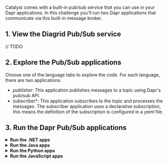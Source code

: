 Catalyst comes with a built-in pub/sub service that you can use in your Dapr applications. In this challenge you'll run two Dapr applications that communicate via this built-in message broker.

## 1. View the Diagrid Pub/Sub service

// TODO

## 2. Explore the Pub/Sub applications

Choose one of the language tabs to explore the code. For each language, there are two applications:

- *publisher*: This application publishes messages to a topic using Dapr's pub/sub API.
- subscriber*: This application subscribes to the topic and processes the messages. The subscriber application uses a declarative subscription, this means the definition of the subscription is configured in a *yaml* file.

## 3. Run the Dapr Pub/Sub applications

<details>
   <summary><b>Run the .NET apps</b></summary>

1. Use the **Terminal** tab to navigate to the .NET apps:

```bash,run
cd csharp
```

2. Use the Diagrid CLI to run the applications using the Multi-App Run file:

```bash,run
diagrid dev run -f dev-csharp-pubsub.yaml
```

3. Wait until the the two applications are connected to Catalyst.
4. In the **curl** tab, run the following command to make a `POST` request to the `order` endpoint of the `publisher` application:

```bash,run
```

</details>

<details>
   <summary><b>Run the Java apps</b></summary>

1. Use the **Terminal** tab to navigate to the Java apps:

```bash,run
cd java
```

2. Use the Diagrid CLI to run the applications using the Multi-App Run file:

```bash,run
diagrid dev run -f dev-java-pubsub.yaml
```

3. Wait until the the two applications are connected to Catalyst.
4. In the **curl** tab, run the following command to make a `POST` request to the `order` endpoint of the `publisher` application:

```bash,run
```

</details>

<details>
   <summary><b>Run the Python apps</b></summary>

1. Use the **Terminal** tab to navigate to the Python apps:

```bash,run
cd python
```

2. Use the Diagrid CLI to run the applications using the Multi-App Run file:

```bash,run
diagrid dev run -f dev-python-pubsub.yaml
```

3. Wait until the the two applications are connected to Catalyst.
4. In the **curl** tab, run the following command to make a `POST` request to the `order` endpoint of the `publisher` application:

```bash,run
```

</details>

<details>
   <summary><b>Run the JavaScript apps</b></summary>

1. Use the **Terminal** tab to navigate to the JavaScript apps:

```bash,run
cd javascript
```

2. Use the Diagrid CLI to run the applications using the Multi-App Run file:

```bash,run
diagrid dev run -f dev-javascript-pubsub.yaml
```

3. Wait until the the two applications are connected to Catalyst.
4. In the **curl** tab, run the following command to make a `POST` request to the `order` endpoint of the `publisher` application:

```bash,run
```
</details>